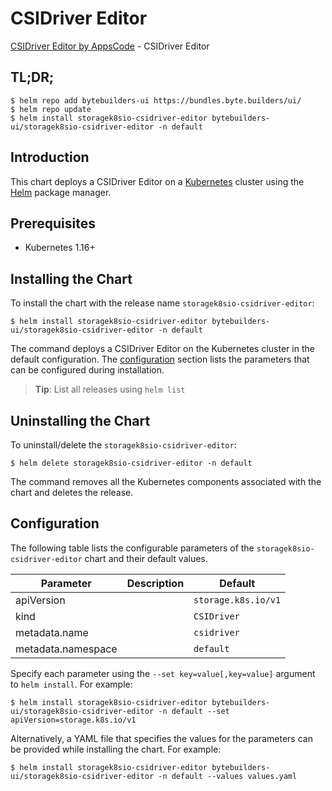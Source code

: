 # CSIDriver Editor

[CSIDriver Editor by AppsCode](https://byte.builders) - CSIDriver Editor

## TL;DR;

```console
$ helm repo add bytebuilders-ui https://bundles.byte.builders/ui/
$ helm repo update
$ helm install storagek8sio-csidriver-editor bytebuilders-ui/storagek8sio-csidriver-editor -n default
```

## Introduction

This chart deploys a CSIDriver Editor on a [Kubernetes](http://kubernetes.io) cluster using the [Helm](https://helm.sh) package manager.

## Prerequisites

- Kubernetes 1.16+

## Installing the Chart

To install the chart with the release name `storagek8sio-csidriver-editor`:

```console
$ helm install storagek8sio-csidriver-editor bytebuilders-ui/storagek8sio-csidriver-editor -n default
```

The command deploys a CSIDriver Editor on the Kubernetes cluster in the default configuration. The [configuration](#configuration) section lists the parameters that can be configured during installation.

> **Tip**: List all releases using `helm list`

## Uninstalling the Chart

To uninstall/delete the `storagek8sio-csidriver-editor`:

```console
$ helm delete storagek8sio-csidriver-editor -n default
```

The command removes all the Kubernetes components associated with the chart and deletes the release.

## Configuration

The following table lists the configurable parameters of the `storagek8sio-csidriver-editor` chart and their default values.

|     Parameter      | Description |       Default       |
|--------------------|-------------|---------------------|
| apiVersion         |             | `storage.k8s.io/v1` |
| kind               |             | `CSIDriver`         |
| metadata.name      |             | `csidriver`         |
| metadata.namespace |             | `default`           |


Specify each parameter using the `--set key=value[,key=value]` argument to `helm install`. For example:

```console
$ helm install storagek8sio-csidriver-editor bytebuilders-ui/storagek8sio-csidriver-editor -n default --set apiVersion=storage.k8s.io/v1
```

Alternatively, a YAML file that specifies the values for the parameters can be provided while
installing the chart. For example:

```console
$ helm install storagek8sio-csidriver-editor bytebuilders-ui/storagek8sio-csidriver-editor -n default --values values.yaml
```
